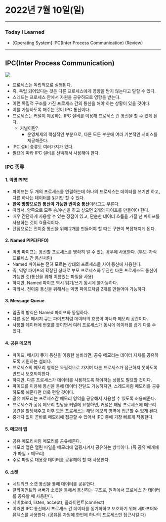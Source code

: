 # 2022년 7월 10일(일)

----

### Today I Learned

- [Operating System] IPC(Inter Process Communication) (Review)

---

## IPC(Inter Process Communication)

![](https://t1.daumcdn.net/cfile/tistory/99DB8C495C4C570417)

- 프로세스는 독립적으로 실행된다.
- 즉, 독립 되어있다는 것은 다른 프로세스에게 영향을 받지 않는다고 말할 수 있다.
- 스레드는 프로세스 안에서 자원을 공유하므로 영향을 받는다.
- 이런 독립적 구조를 가진 프로세스 간의 통신을 해야 하는 상황이 있을 것이다.
- 이를 가능하도록 해주는 것이 IPC 통신이다.
- 프로세스는 커널이 제공하는 IPC 설비를 이용해 프로세스 간 통신을 할 수 있게 된다.
  - 커널이란?
    - 운영체제의 핵심적인 부분으로, 다른 모든 부분에 여러 기본적인 서비스를 제공해준다.
- IPC 설비 종류도 여러가지가 있다. 
- 필요에 따라 IPC 설비를 선택해서 사용해야 한다.

### IPC 종류

#### 1. 익명 PIPE

- 파이프는 두 개의 프로세스를 연결하는데 하나의 프로세스는 데이터를 쓰기만 하고, 다른 하나는 데이터를 읽기만 할 수 있다.
- **한쪽 방향으로만 통신이 가능한 반이중 통신**이라고도 부른다.
- 따라서, 양쪽으로 모두 송/수신을 하고 싶으면 2개의 파이프를 만들어야 한다.
- 매우 간단하게 사용할 수 있는 장점이 있고, 단순한 데이터 흐름을 가질 땐 파이프를 사용하는 것이 효율적이다.
- 단점으로는 전이중 통신을 위해 2개를 만들어야 할 때는 구현이 복잡해지게 된다.

#### 2. Named PIPE(FIFO)

- 익명 파이프는 통신할 프로세스를 명확히 알 수 있는 경우에 사용한다. (부모-자식 프로세스 간 통신처럼)
- Named 파이프는 전혀 모르는 상태의 프로세스들 사이 통신에 사용한다.
- 즉, 익명 파이프의 확장된 상태로 부모 프로세스와 무관한 다른 프로세스도 통신이 가능한 것(통신을 위해 이름있는 파일을 사용)
- 하지만, Named 파이프 역시 읽기/쓰기 동시에 불가능하다.
- 따라서, 전이중 통신을 위해서는 익명 파이프처럼 2개를 만들어야 가능하다.

#### 3. Message Queue

- 입출력 방식은 Named 파이프와 동일하다.
- 다른 점은 메시지 큐는 파이프처럼 데이터의 흐름이 아니라 메모리 공간이다.
- 사용할 데이터에 번호를 붙이면서 여러 프로세스가 동시에 데이터를 쉽게 다룰 수 있다.

#### 4. 공유 메모리

- 파이프, 메시지 큐가 통신을 이용한 설비라면, 공유 메모리는 데이터 자체를 공유하도록 지원하는 설비다.
- 프로세스의 메모리 영역은 독립적으로 가지며 다른 프로세스가 접근하지 못하도록 반드시 보호되야한다.
- 하지만, 다른 프로세스가 데이터를 사용하도록 해야하는 상황도 필요할 것이다. 
- 파이프를 이용해 통신을 통해 데이터 전달도 가능하지만, 스레드처럼 메모리를 공유하도록 해준다면 더욱 편할 것이다.
- 공유 메모리는 프로세스간 메모리 영역을 공유해서 사용할 수 있도록 허용해준다.
- 프로세스가 공유 메모리 할당을 커널에 요청하면, 커널은 해당 프로세스에 메모리 공간을 할당해주고 이후 모든 프로세스는 해당 메모리 영역에 접근할 수 있게 된다.
- 중개자 없이 곧바로 메모리에 접근할 수 있어서 IPC 중에 가장 빠르게 작동한다.

#### 5. 메모리 맵 

- 공유 메모리처럼 메모리를 공유해준다.
- 메모리 맵은 열린 파일을 메모리에 맵핑시켜서 공유하는 방식이다. (즉 공유 매개체가 파일 + 메모리)
- 주로 파일로 대용량 데이터를 공유해야 할 때 사용한다.

#### 6. 소켓

- 네트워크 소켓 통신을 통해 데이터를 공유한다.
- 클라이언트와 서버가 소켓을 통해서 통신하는 구조로, 원격에서 프로세스 간 데이터를 공유할 때 사용한다.
- 서버(bind, listen, accept), 클라이언트(connect)
- 이러한 IPC 통신에서 프로세스 간 데이터를 동기화하고 보호하기 위해 세마포어와 뮤텍스를 사용한다. (공유된 자원에 한번에 하나의 프로세스만 접근시킬 때)


